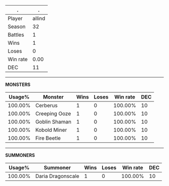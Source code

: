 .|.
|-|-
Player|allind
Season|32
Battles|1
Wins|1
Loses|0
Win rate|0.00
DEC|11

---
**MONSTERS**

Usage%|Monster|Wins|Loses|Win rate|DEC|
-|-|-|-|-|-|
100.00%|Cerberus|1|0|100.00%|10|
100.00%|Creeping Ooze|1|0|100.00%|10|
100.00%|Goblin Shaman|1|0|100.00%|10|
100.00%|Kobold Miner|1|0|100.00%|10|
100.00%|Fire Beetle|1|0|100.00%|10|

---
**SUMMONERS**

Usage%|Summoner|Wins|Loses|Win rate|DEC|
-|-|-|-|-|-|
100.00%|Daria Dragonscale|1|0|100.00%|10|
